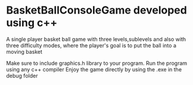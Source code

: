 # BasketBallConsoleGame developed using c++
A single player basket ball game with three levels,sublevels and also with three difficulty modes, where the player's goal is to put the ball into a moving basket

Make sure to include graphics.h library to your program.
Run the program using any c++ compiler
Enjoy the game directly by using the .exe in the debug folder



